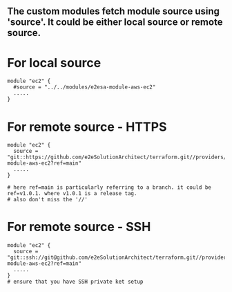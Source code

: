 
## The  custom modules fetch module source using 'source'. It could be either local source or remote source. 

# For local source 
```
module "ec2" {
  #source = "../../modules/e2esa-module-aws-ec2"
  .....
}
```

# For remote source  - HTTPS

```
module "ec2" {
  source = "git::https://github.com/e2eSolutionArchitect/terraform.git//providers/aws/modules/e2esa-module-aws-ec2?ref=main"
  .....
}

# here ref=main is particularly referring to a branch. it could be ref=v1.0.1. where v1.0.1 is a release tag.
# also don't miss the '//'
```

# For remote source  - SSH

```
module "ec2" {
  source = "git::ssh://git@github.com/e2eSolutionArchitect/terraform.git//providers/aws/modules/e2esa-module-aws-ec2?ref=main"
  .....
}
# ensure that you have SSH private ket setup
```
